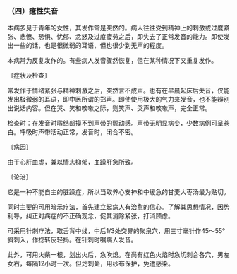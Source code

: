 ### （四）癔性失音

本病多见于青年的女性，其发作常是突然的。病人往往受到精神上的刺激或过度紧张、悲愤、恐惧、忧郁、忿怒及过度疲劳之后，即失去了正常发音的能力。即使发出一些的话，也是很微弱的耳语，但也很少到无声的程度。

本病常为反复发作的。有些病人发音骤然恢复，但在某种情况下又重复发作。

〔症状及检查〕

常发作于情绪紧张与精神刺激之后，突然言不成声。也有在早晨起床后失音，仅能发出极微弱的耳语，即中医所谓的郑声。即使使用极大的气力来发音，也不能辨别出说话内容。但在哭、笑和咳嗽之际，则笑声、哭声和咳嗽声，完全正常。

检查时：在发音时喉结部摸不到声带的颤动感。声带无明显病变，少数病例可呈苍白。呼吸时声带活动正常，发音时，闭合不密。

〔病因〕

由于心肝血虚，兼以情志抑郁，血躁肝急所致。

〔论治〕

它是一种不能自主的脏躁症，所以当取养心安神和中缓急的甘麦大枣汤最为贴切。

同时主要的可用暗示疗法，首先建立起病人有治愈的信心。了解其思想情况，因势利导，纠正对病症的不正确观念，促其消除紧张，打消顾虑。

可采用针刺疗法，取舌背中线，中后1/3处交界的聚泉穴，用三寸毫针作45〜55°斜刺入，作捻转反轻捣。在针刺时嘱病人发音。

此外，可用火柴一根，划出火后，急吹熄。在尚有红色火焰时急切刺合各穴，男左女右，每隔12小时一次。但灼刺处，用纱布保护，免遭感染。
